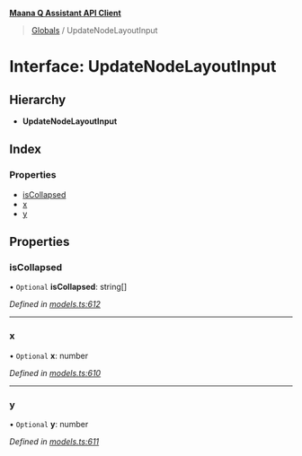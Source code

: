 **[Maana Q Assistant API Client](../README.md)**

> [Globals](../README.md) / UpdateNodeLayoutInput

# Interface: UpdateNodeLayoutInput

## Hierarchy

* **UpdateNodeLayoutInput**

## Index

### Properties

* [isCollapsed](updatenodelayoutinput.md#iscollapsed)
* [x](updatenodelayoutinput.md#x)
* [y](updatenodelayoutinput.md#y)

## Properties

### isCollapsed

• `Optional` **isCollapsed**: string[]

*Defined in [models.ts:612](https://github.com/maana-io/q-assistant-client/blob/develop/src/models.ts#L612)*

___

### x

• `Optional` **x**: number

*Defined in [models.ts:610](https://github.com/maana-io/q-assistant-client/blob/develop/src/models.ts#L610)*

___

### y

• `Optional` **y**: number

*Defined in [models.ts:611](https://github.com/maana-io/q-assistant-client/blob/develop/src/models.ts#L611)*
